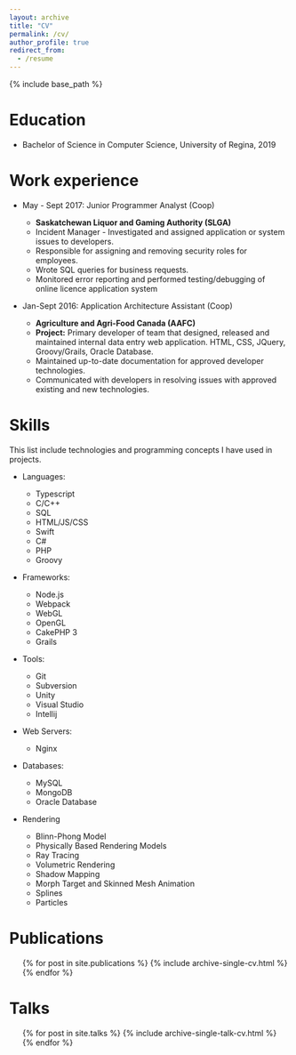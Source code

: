 ```yaml
---
layout: archive
title: "CV"
permalink: /cv/
author_profile: true
redirect_from:
  - /resume
---
```


{% include base_path %}

Education
======
* Bachelor of Science in Computer Science, University of Regina, 2019

Work experience
======
* May - Sept 2017: Junior Programmer Analyst (Coop)
  * **Saskatchewan Liquor and Gaming Authority (SLGA)**
  * Incident Manager - Investigated and assigned application or system issues to developers.
  * Responsible for assigning and removing security roles for employees.
  * Wrote SQL queries for business requests.
  * Monitored error reporting and performed testing/debugging of online licence application system

* Jan-Sept 2016: Application Architecture Assistant (Coop)
  * **Agriculture and Agri-Food Canada (AAFC)**
  * **Project:** Primary developer of team that designed, released and maintained internal data entry web application. HTML, CSS, JQuery, Groovy/Grails, Oracle Database.
  * Maintained up-to-date documentation for approved developer technologies.
  * Communicated with developers in resolving issues with approved existing and new technologies.
  
Skills
======

This list include technologies and programming concepts I have used in projects.

 * Languages:
    * Typescript
    * C/C++
    * SQL
    * HTML/JS/CSS
    * Swift
    * C#
    * PHP
    * Groovy
    
  * Frameworks:
    * Node.js
    * Webpack
    * WebGL
    * OpenGL
    * CakePHP 3
    * Grails
    
  * Tools:
    * Git
    * Subversion
    * Unity
    * Visual Studio
    * Intellij
   
  * Web Servers:
    * Nginx
    
  * Databases:
    * MySQL
    * MongoDB
    * Oracle Database
    
  * Rendering
    * Blinn-Phong Model
    * Physically Based Rendering Models
    * Ray Tracing
    * Volumetric Rendering
    * Shadow Mapping
    * Morph Target and Skinned Mesh Animation
    * Splines
    * Particles


Publications
======
  <ul>{% for post in site.publications %}
    {% include archive-single-cv.html %}
  {% endfor %}</ul>
  
Talks
======
  <ul>{% for post in site.talks %}
    {% include archive-single-talk-cv.html %}
  {% endfor %}</ul>
  
